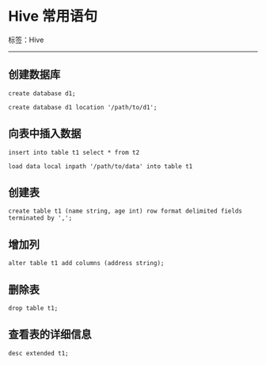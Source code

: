 # Hive 常用语句

标签：Hive

---

## 创建数据库

`create database d1;`

`create database d1 location '/path/to/d1';`

## 向表中插入数据

`insert into table t1 select * from t2`

`load data local inpath '/path/to/data' into table t1`

## 创建表

`create table t1 (name string, age int) row format delimited fields terminated by ',';`

## 增加列

`alter table t1 add columns (address string);`

## 删除表

`drop table t1;`

## 查看表的详细信息

`desc extended t1;`